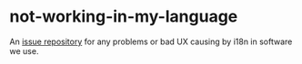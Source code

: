 # not-working-in-my-language
An [issue repository](https://github.com/vincentlaucy/it-works-in-my-language/issues) for any problems or bad UX causing by i18n in software we use. 
